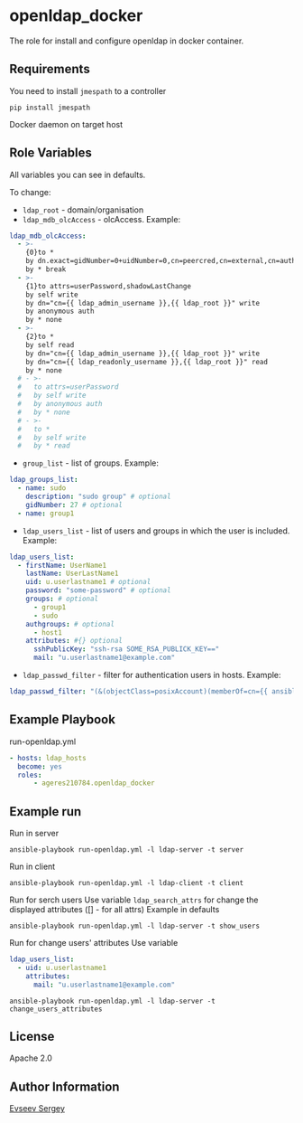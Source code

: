 openldap_docker
=========

The role for install and configure openldap in docker container.

Requirements
------------

You need to install `jmespath` to a controller
```
pip install jmespath
```
Docker daemon on target host

Role Variables
--------------

All variables you can see in defaults.

To change:
- `ldap_root` - domain/organisation
- `ldap_mdb_olcAccess` - olcAccess. Example:
```yaml
ldap_mdb_olcAccess:
  - >-
    {0}to *
    by dn.exact=gidNumber=0+uidNumber=0,cn=peercred,cn=external,cn=auth manage
    by * break
  - >-
    {1}to attrs=userPassword,shadowLastChange
    by self write
    by dn="cn={{ ldap_admin_username }},{{ ldap_root }}" write
    by anonymous auth
    by * none
  - >-
    {2}to *
    by self read
    by dn="cn={{ ldap_admin_username }},{{ ldap_root }}" write
    by dn="cn={{ ldap_readonly_username }},{{ ldap_root }}" read
    by * none
  # - >-
  #   to attrs=userPassword
  #   by self write
  #   by anonymous auth
  #   by * none
  # - >-
  #   to *
  #   by self write
  #   by * read
```
- `group_list` - list of groups. Example:
```yaml
ldap_groups_list:
  - name: sudo
    description: "sudo group" # optional
    gidNumber: 27 # optional
  - name: group1
```
- `ldap_users_list` - list of users and groups in which the user is included. Example:
```yaml
ldap_users_list:
  - firstName: UserName1
    lastName: UserLastName1
    uid: u.userlastname1 # optional
    password: "some-password" # optional
    groups: # optional
      - group1
      - sudo
    authgroups: # optional
      - host1
    attributes: #{} optional
      sshPublicKey: "ssh-rsa SOME_RSA_PUBLICK_KEY=="
      mail: "u.userlastname1@example.com"
```
- `ldap_passwd_filter` - filter for authentication users in hosts. Example:
```yml
ldap_passwd_filter: "(&(objectClass=posixAccount)(memberOf=cn={{ ansible_facts.hostname }},ou=authgroups,dc=oom,dc=ag))"
```

Example Playbook
----------------

run-openldap.yml
```yaml
- hosts: ldap_hosts
  become: yes
  roles:
      - ageres210784.openldap_docker
```

Example run
-----------

Run in server
```
ansible-playbook run-openldap.yml -l ldap-server -t server
```
Run in client
```
ansible-playbook run-openldap.yml -l ldap-client -t client
```
Run for serch users
Use variable `ldap_search_attrs` for change the displayed attributes ([] - for all attrs)
Example in defaults
```
ansible-playbook run-openldap.yml -l ldap-server -t show_users
```
Run for change users' attributes
Use variable
```yaml
ldap_users_list:
  - uid: u.userlastname1
    attributes:
      mail: "u.userlastname1@example.com"
```
```
ansible-playbook run-openldap.yml -l ldap-server -t change_users_attributes
```

License
-------

Apache 2.0

Author Information
------------------

[Evseev Sergey](https://github.com/Ageres210784)
